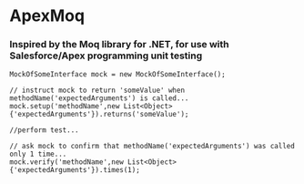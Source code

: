 # ApexMoq
### Inspired by the Moq library for .NET, for use with Salesforce/Apex programming unit testing

```
MockOfSomeInterface mock = new MockOfSomeInterface();

// instruct mock to return 'someValue' when methodName('expectedArguments') is called...
mock.setup('methodName',new List<Object>{'expectedArguments'}).returns('someValue');

//perform test...

// ask mock to confirm that methodName('expectedArguments') was called only 1 time...
mock.verify('methodName',new List<Object>{'expectedArguments'}).times(1);
```
